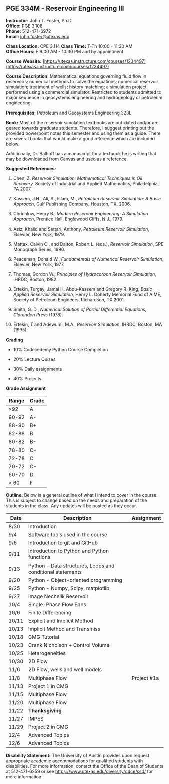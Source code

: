 <!--
.. title: Syllabus
.. slug: index
.. date: 2017-08-29 08:00:00 UTC-05:00
.. template: notitle.tmpl
.. description: PGE 323M - Reservoir Engineering III syllabus page
-->

## PGE 334M - Reservoir Engineering III  


**Instructor:** John T. Foster, Ph.D.  
**Office:** PGE 3.108  
**Phone:** 512-471-6972  
**Email:** [john.foster@utexas.edu](mailto:john.foster@.utexas.edu)  

**Class Location:** CPE 3.114
**Class Time:** T-Th 10:00 - 11:30 AM  
**Office Hours:** F 9:00 AM - 10:30 PM and by appointment   


**Course Website:** [https://utexas.instructure.com/courses/1234497](https://utexas.instructure.com/courses/1234497)

**Course Description**: Mathematical equations governing fluid flow in reservoirs; numerical methods to solve the equations; numerical reservoir simulation; treatment of wells; history matching; a simulation project performed using a commercial simulator. Restricted to students admitted to major sequence in geosystems engineering and hydrogeology or petroleum engineering. 


**Prerequisites:** Petroleum and Geosystems Engineering 323L

**Book:** Most of the reservoir simulation textbooks are out-dated and/or are geared towards graduate students. Therefore, I suggest printing out the provided powerpoint notes this semester and using them as a guide. There are several books that would make a good reference which are included below.  

Additionally, Dr. Balhoff has a manuscript for a textbook he is writing that may be downloaded from Canvas and used as a reference.  

**Suggested References:**

1. Chen, Z. *Reservoir Simulation: Mathematical Techniques in Oil Recovery.* Society of Industrial and Applied Mathematics, Philadelphia, PA 2007.

1. Kassem, J.H., Ali, S., Islam, M., *Petroleum Reservoir Simulation: A Basic Approach*, Gulf Publishing Company, Houston, TX, 2006.

1. Chrichlow, Henry B., *Modern Reservoir Engineering: A Simulation Approach*, Prentice Hall, Englewood Cliffs, N.J., 1979.

1. Aziz, Khalid and Settari, Anthony, *Petroleum Reservoir Simulation*, Elsevier, New York, 1979.

1. Mattax, Calvin C., and Dalton, Robert L. (eds.), *Reservoir Simulation*, SPE Monograph Series, 1990.

1. Peaceman, Donald W., *Fundamentals of Numerical Reservoir Simulation*, Elsevier, New York, 1977.

1. Thomas, Gordon W., *Principles of Hydrocarbon Reservoir Simulation*, IHRDC, Boston, 1982.

1. Ertekin, Turgay, Jamal H. Abou-Kassem and Gregory R. King, *Basic Applied Reservoir Simulation,* Henry L. Doherty Memorial Fund of AIME, Society of Petroleum Engineers, Richardson, TX 2001.

1. Smith, G. D., *Numerical Solution of Partial Differential Equations, Clarendon Press* (1978).

1. Ertekin, T and Adewumi, M.A., *Reservoir Simulation*, IHRDC, Boston, MA (1995).


**Grading**

 * 10% Codecedemy Python Course Completion

 * 20% Lecture Quizes

 * 30% Daily assignments

 * 40% Projects


**Grade Assignment**

|Range|Grade|
|-|-|
|>92| A  |
|90-92| A-  |
|88-90| B+  |
|82-88| B  |
|80-82| B-  |
|78-80| C+  |
|72-78| C  |
|70-72| C-  |
|60-70| D  |
|< 60| F  |  


**Outline:** Below is a general outline of what I intend to cover in the course.  This is subject to change based on the needs and preparation of the students in the class.  Any updates will be posted as they occur.  


| Date | Description | Assignment |
|-----------------|---------------------|-----------|
|8/30| Introduction||
|9/4| Software tools used in the course ||
|9/6| Introduction to git and GitHub ||
|9/11| Introduction to Python and Python functions ||
|9/13| Python - Data structures, Loops and conditional statements ||
|9/20| Python - Object-oriented programming ||
|9/25| Python - Numpy, Scipy, matplotlib ||
|9/27| Image Nechelik Reservoir |  |
|10/4| Single-Phase Flow Eqns | |
|10/6| Finite Differencing | |
|10/11| Explicit and Implicit Method |  |
|10/13| Implicit Method and Transmiss | |
|10/18| CMG Tutorial | |
|10/23| Crank Nicholson + Control Volume |  |
|10/25| Heterogeneities | |
|10/30| 2D Flow |
|11/6| 2D Flow, wells and well models |  |
|11/8| Multiphase Flow | Project #1a |
|11/13| Project 1 in CMG |   |
|11/15| Multiphase Flow | |
|11/20| Multiphase Flow | |
|11/22| **Thanksgiving** | |
|11/27| IMPES |  |
|11/29| Project 2 in CMG |  |
|12/4| Advanced Topics | |
|12/6|  Advanced Topics | |


**Disability Statement:** The University of Austin provides upon request appropriate academic accommodations for qualified students with disabilities. For more information, contact the Office of the Dean of Students at 512-471-6259 or see <a href="https://www.utexas.edu/diversity/ddce/ssd/" target="_blank">https://www.utexas.edu/diversity/ddce/ssd/</a> for more information.
